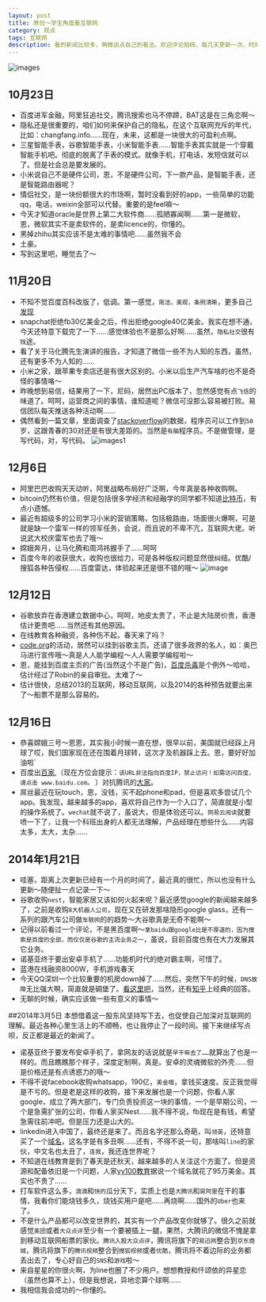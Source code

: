 ```yaml
---
layout: post
title: 原创～学生角度看互联网
category: 观点
tags: 互联网
description: 看的新闻比较多，稍微谈点自己的看法。欢迎评论拍砖。每几天更新一次，时间不等。
---
```

![images](http://media-cache-ak0.pinimg.com/736x/b4/6f/0a/b46f0a775282107df00a56227d3836d7.jpg)
## 10月23日
*   百度进军金融，阿里狂追社交，腾讯搜索也马不停蹄，BAT这是在三角恋啊～
*   隐私还是很重要的，咱们如何来保护自己的隐私，在这个互联网充斥的年代，比如：changfang.info……现在，未来，这都是一块很大的可盈利点啊。
*   三星智能手表，谷歌智能手表，小米智能手表……智能手表其实就是一个穿戴智能手机吧。彻底的脱离了手表的模式。就像手机，打电话，发短信就可以了。但是社会总是要发展的。
*   小米说自己不是硬件公司，恩，不是硬件公司，下一款产品，是智能手表，还是智能路由器呢？
*   情侣社交，是一块份额很大的市场啊，暂时没看到好的app，一些简单的功能qq，电话，weixin全部可以代替。重要的是feel嘛～
*   今天才知道oracle是世界上第二大软件商……孤陋寡闻啊……第一是微软，恩，微软其实不是卖软件的，是卖licence的，你懂的。
*   黑掉zhihu其实应该不是太难的事情吧……虽然我不会
*   土豪。
*   写到这里吧，睡觉去了～

## 11月20日
*   不知不觉百度百科改版了，低调。第一感觉，`简洁，美观，条例清晰`，更多自己[发现](baike.baidu.com)
*   snapchat拒绝fb30亿美金之后，传出拒绝google40亿美金。我实在想不通，今天还特意下载完了一下……感觉体验也不是那么好啊……虽然，`隐私社交`很有`钱`途。
*   看了关于马化腾先生演讲的报告，才知道了微信一些不为人知的东西，虽然，还有更多不为人知的……
*   小米之家，跟苹果专卖店还是有很大区别的。小米以后生产汽车啥的也不是奇怪的事情咯～
*   昨晚想到易信，结果用了一下，尼码，居然出PC版本了，忽然感觉有点`飞信`的味道了。呵呵，运营商之间的事情，谁知道呢？微信可没那么容易被打败。易信团队每天推送各种活动啊……
*   偶然看到一篇文章，里面调查了[stackoverflow](http://stackoverflow.com/)的数据，程序员可以工作到`50`岁，这跟青春的30对还是有很大差距的。当然是`有脑`程序员。不是做管理，是写代码，对，写代码。
![images1]()

## 12月6日
*   阿里巴巴收购天天动听，阿里战略布局好广泛啊，今年真是各种收购啊。
*   bitcoin仍然有价值，但是包括很多学经济和经融学的同学都不知道[比特币](http://baike.baidu.com/link?url=IiPP1am4ssb-DCVdWPBSUg4dH1BOI1fVMmBpbiw3Z22i0psGu6Hpv0LVXACr0FX7_Ftm8ZgZ82ubnszq2ANbOa)，有点小遗憾。
*   最近有超级多的公司学习小米的营销策略，包括极路由，场面很火爆啊，可是就是缺一个雷军一样的领军任务，会说，而且说的不卑不亢，互联网大佬。听说武大校庆雷军也去了哦～
*   嫦娥奔月，让马化腾和周鸿祎握手了……呵呵
*   百度今年的收获很大，收购也很给力，可是各种版权问题显然很纠结。优酷/搜狐各种告侵权……百度雷达，体验起来还是很不错的哦～
![image](http://media-cache-ak0.pinimg.com/736x/56/2e/84/562e8474d7df47572ef3086107e2294d.jpg)

## 12月12日
*   谷歌放弃在香港建立数据中心，呵呵，地皮太贵了，不止是大陆房价贵，香港估计更贵吧……当然还有其他原因。
*   在线教育各种融资，各种伤不起，春天来了吗？
*   [code.org](http://code.org/)的活动，居然可以挂到谷歌主页。还请了很多政界的名人，如：奥巴马进行宣传哦～真是人人能学编程～人人需要学编程啦～
*   恩，能挂到百度主页的广告(当然这个不是广告)，[百度杀毒](http://shadu.baidu.com/)是个例外～哈哈，估计经过了Robin的亲自审批。太难了～
*   估计很快，总结2013的互联网，移动互联网，以及2014的各种预告就要出来了～船票不是那么容易的。

## 12月16日
*   恭喜嫦娥三号～恩恩，其实我小时候一直在想，很早以前，美国就已经踩上月球了哎，我们国家现在还在围着月球转，这次才及机器踩上去。恩，要好好加油啦`
*   百度出[百家](http://baijia.baidu.com/),（现在方位会提示：`该URL非法指向百度IP，禁止访问！如需访问百度，请点击 www.baidu.com。` ）对抗腾讯的[大家](http://dajia.qq.com/)。
*   屌丝最近在玩touch，恩，没钱，买不起phone和pad，但是喜欢多尝试几个app。我发现，越来越多的app，喜欢将自己作为一个入口了，简直就是小型的操作系统了。`wechat`就不说了，虽说大，但是体验还可以。`网易云阅读`就要喷一下了，让我一个科班出身的人都无法理解，产品经理在想些什么……内容太多，太大，太杂……

## 2014年1月21日
*   哇塞，距离上次更新已经有一个月的时间了，最近真的很忙，所以也没有什么更新～随便扯一点记录一下～
*   谷歌收购`nest`，智能家居又该如何火起来呢？最近感觉google的新闻越来越多了，之前是收购`8大机器人公司`，现在又在研发那啥隐形google glass，还有一系列的跟汽车公司做`车联网`的的趋势～大谷歌真是无奇不能啊～
*   记得以前看过一个评论，不是黑百度啊～`拿baidu跟google比是不厚道的，因为搜索是百度的全部，而仅仅是谷歌的主流业务之一`，虽说，目前百度也有在大力发展其它业务。
*   诺基亚终于要出安卓手机了……功能机时代的绝对霸主啊，可惜了。
*   蓝港在线融资8000W，手机游戏春天
*   今天QQ深圳一个比较重要的机房down掉了……然后，突然下午的时候，`DNS故障`无比强大啊，简直就是碉堡了。[看这里吧](http://s.weibo.com/weibo/DNS)，当然，还有[知乎](http://www.zhihu.com/question/22572025?rf=22572218)上经典的回答。
*   无聊的时候，确实应该做一些有意义的事情～

##2014年3月5日
本想借着这一股东风坚持写下去，也促使自己加深对互联网的理解。最近各种心里生活上的不顺畅，也让我停止了一段时间。接下来继续写点呗，反正都是最近的新闻了。

*   诺基亚终于要发布安卓手机了，拿网友的话说就是`早干嘛去了……`就算出了也是一样的。而且瞧瞧那个样子，深度定制啊，真是。安卓的灵魂微软的外壳……但是价格还是有点诱惑力的哦～
*   不得不说facebook收购whatsapp，190亿，`美金哦`，拿钱买速度。反正我觉得是不亏的。但是老是这样的收购，接下来发展也是一个问题，你看人家google，成立了两大部门，专门负责投资这一块的事情，一个是早期公司，一个是急需扩张的公司，你看人家买Nest……我不得不说，fb现在是有钱，希望急需往前冲吧。但是压力还是山大的。
*   linkedin进入中国了，最终还是来了。而且名字还那么奇葩，叫`领英`，还特意买了一个[域名](http://www.lingying.com)，这名字是有多丑啊……还有，不得不说一句，那啥叫`line`的家伙，中文名也太丑了，`连我`，我还连世界呢？
*   不知道在线教育是到了春天是还秋天，越来越多的人关注这个方面了。但是资源和配备依旧是一个问题，人家[yy100教育](http://www.100.com)据说一个域名就花了95万美金。其实也不贵了……
*   打车软件这么多，`滴滴`和`快的`瓜分天下，实质上也是`大腾讯`和`屌阿里`在干的事情，我看你们能烧钱多久，烧钱买用户是吧……再烧啊……国外的`Uber`也来了。
*   不是什么产品都可以改变世界的，其实有一个产品改变你就够了。很久之前就感觉`美团`或者`大众点评`至少有一个要被插上一腿，果然，大腾讯的微信不愧是拿到移动互联网船票的家伙。`腾讯入股大众点评`，腾讯将旗下的`易迅网`整合到`京东商城`，腾讯将旗下的`腾讯视频`整合到`搜狐视频`或者`优酷`，腾讯将不着边际的业务都丢出去了，专心好自己的`SNS`和`游戏`啦～
*   来自星星的你很火啊，为line也圈了不少用户。想想教授和仟颂依的异星恋（虽然也算不上），但是我想说，异地恋算个球啊……
*   我相信我会成功的～你懂的。
